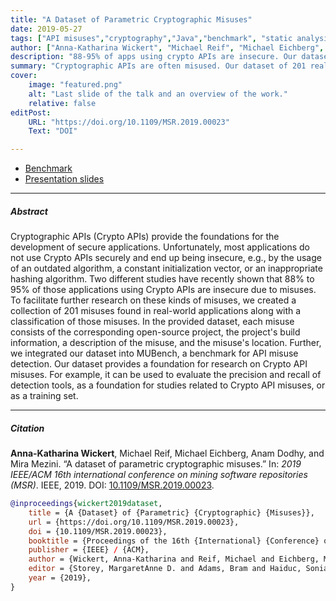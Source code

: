 ```yaml
---
title: "A Dataset of Parametric Cryptographic Misuses" 
date: 2019-05-27
tags: ["API misuses","cryptography","Java","benchmark", "static analysis", "dataset"]
author: ["Anna-Katharina Wickert", "Michael Reif", "Michael Eichberg", "Anam Dodhy", "Mira Mezini"]
description: "88-95% of apps using crypto APIs are insecure. Our dataset of 201 real-world misuses aids research & detection tool evaluation" 
summary: "Cryptographic APIs are often misused. Our dataset of 201 real-world misuses aids research & tool evaluation that aim to mitigate cryptographic API misuses. "
cover:
    image: "featured.png"
    alt: "Last slide of the talk and an overview of the work."
    relative: false
editPost:
    URL: "https://doi.org/10.1109/MSR.2019.00023"
    Text: "DOI"

---
```


+ [Benchmark](https://github.com/akwick/MUBench/tree/thesis-2018-anam-dodhy)
+ [Presentation slides](2019_05_27_MSR_A-dataset-of-parametric-cryptographic-misuses.pdf)

---

##### Abstract

Cryptographic APIs (Crypto APIs) provide the foundations for the development of secure applications. Unfortunately, most applications do not use Crypto APIs securely and end up being insecure, e.g., by the usage of an outdated algorithm, a constant initialization vector, or an inappropriate hashing algorithm. Two different studies have recently shown that 88% to 95% of those applications using Crypto APIs are insecure due to misuses. To facilitate further research on these kinds of misuses, we created a collection of 201 misuses found in real-world applications along with a classification of those misuses. In the provided dataset, each misuse consists of the corresponding open-source project, the project's build information, a description of the misuse, and the misuse's location. Further, we integrated our dataset into MUBench, a benchmark for API misuse detection. Our dataset provides a foundation for research on Crypto API misuses. For example, it can be used to evaluate the precision and recall of detection tools, as a foundation for studies related to Crypto API misuses, or as a training set.

---


##### Citation

**Anna-Katharina Wickert**, Michael Reif, Michael Eichberg, Anam Dodhy, and Mira Mezini. “A dataset of parametric cryptographic misuses.” In: *2019 IEEE/ACM 16th international conference on mining software repositories (MSR)*. IEEE, 2019. DOI: [10.1109/MSR.2019.00023](https://doi.org/10.1109/MSR.2019.00023.).


```BibTeX
@inproceedings{wickert2019dataset,
	title = {A {Dataset} of {Parametric} {Cryptographic} {Misuses}},
	url = {https://doi.org/10.1109/MSR.2019.00023},
	doi = {10.1109/MSR.2019.00023},
	booktitle = {Proceedings of the 16th {International} {Conference} on {Mining} {Software} {Repositories}, {MSR} 2019, 26-27 {May} 2019, {Montreal}, {Canada}},
	publisher = {IEEE} / {ACM},
	author = {Wickert, Anna-Katharina and Reif, Michael and Eichberg, Michael and Dodhy, Anam and Mezini, Mira},
	editor = {Storey, MargaretAnne D. and Adams, Bram and Haiduc, Sonia},
	year = {2019},
}
```